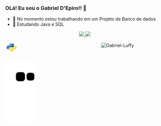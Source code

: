 ### OLá! Eu sou o Gabriel D'Epiro!! 👋

- 🔭 No momento estou trabalhando em um Projeto de Banco de dados
- 🌱 Estudando Java e SQL

<div align="center">
  <a href="https://github.com/GabrielDepiro">
  <img height="145em" src="https://github-readme-stats.vercel.app/api?username=GabrielDepiro&show_icons=true&theme=dark&include_all_commits=true&count_private=true"/>
  <img height="145em" src="https://github-readme-stats.vercel.app/api/top-langs/?username=GabrielDepiro&layout=compact&langs_count=7&theme=dark"/>
</div>
<div style="display: inline_block"><br>
   <img align="center" alt="Gabriel-Python" height="30" width="40" src="https://raw.githubusercontent.com/devicons/devicon/master/icons/python/python-original.svg">
  <img align="right" alt="Gabriel-Luffy" height="130" width="200" src="https://tenor.com/view/luffy-one-piece-luffy-smile-smile-gif-23016281.gif">
 </div>
          
  ##
![Snake animation](https://github.com/rafaballerini/rafaballerini/blob/output/github-contribution-grid-snake.svg)
